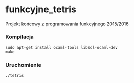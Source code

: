 # funkcyjne_tetris
Projekt końcowy z programowania funkcyjnego 2015/2016

### Kompilacja
```
sudo apt-get install ocaml-tools libsdl-ocaml-dev
make
```

### Uruchomienie
```
./tetris
```
